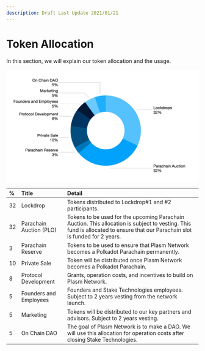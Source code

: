 ```yaml
---
description: Draft Last Update 2021/01/21
---
```


# Token Allocation

In this section, we will explain our token allocation and the usage.

![](../../.gitbook/assets/screen-shot-2021-01-22-at-17.19.26.png)

| % | Title | Detail |
| :--- | :--- | :--- |
| 32 | Lockdrop | Tokens distributed to Lockdrop\#1 and \#2 participants.  |
| 32 | Parachain Auction \(PLO\) | Tokens to be used for the upcoming Parachain Auction. This allocation is subject to vesting. This fund is allocated to ensure that our Parachain slot is funded for 2 years.   |
| 3 | Parachain Reserve | Tokens to be used to ensure that Plasm Network becomes a Polkadot Parachain permanently. |
| 10 | Private Sale | Token will  be distributed once Plasm Network  becomes a Polkadot Parachain. |
| 8 | Protocol Development | Grants, operation costs, and incentives to build on Plasm Network. |
| 5 | Founders and Employees | Founders and Stake Technologies employees. Subject to 2 years vesting from the network launch. |
| 5 | Marketing | Tokens will be  distributed to our key partners and advisors. Subject  to 2 years vesting. |
| 5 | On Chain DAO | The goal of Plasm Network is to make a DAO. We will use this allocation for operation costs after closing Stake Technologies. |



